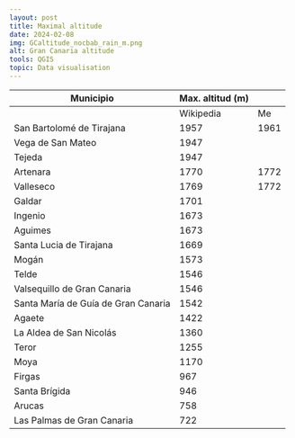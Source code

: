 ```yaml
---
layout: post
title: Maximal altitude
date: 2024-02-08
img: GCaltitude_nocbab_rain_m.png
alt: Gran Canaria altitude
tools: QGIS
topic: Data visualisation
---
```


| Municipio                 | Max. altitud (m)  |            |
| -----------------         | --------------    | ---------  |
|                           | Wikipedia         | Me         |
| San Bartolomé de Tirajana | 1957              | 1961       |
| Vega de San Mateo         | 1947              |            |
| Tejeda                    | 1947              |            |
| Artenara                  | 1770              | 1772       |
| Valleseco                 | 1769              | 1772       |
| Galdar                    | 1701              |            |
| Ingenio                   | 1673              |            |
| Aguimes                   | 1673              |            |
| Santa Lucia de Tirajana   | 1669              |            |
| Mogán                     | 1573              |            |
| Telde                     | 1546              |            |
| Valsequillo de Gran Canaria | 1546            |            |
| Santa María de Guía de Gran Canaria | 1542    |            |
| Agaete                    | 1422              |            |
| La Aldea de San Nicolás   | 1360              |            |
| Teror                     | 1255              |            |
| Moya                      | 1170              |            |
| Firgas                    | 967               |            |
| Santa Brígida             | 946               |            |
| Arucas                    | 758               |            |
| Las Palmas de Gran Canaria| 722               |            |


